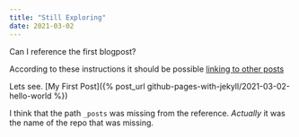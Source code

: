 ```yaml
---
title: "Still Exploring"
date: 2021-03-02
---
```


Can I reference the first blogpost?

According to these instructions it should be possible [linking to other posts](https://jekyllrb.com/docs/liquid/tags/#linking-to-posts)

Lets see. [My First Post]({% post_url github-pages-with-jekyll/2021-03-02-hello-world %}) 

I think that the path `_posts` was missing from the reference. _Actually_
it was the name of the repo that was missing.

